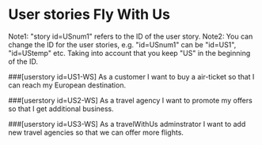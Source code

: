 # User stories Fly With Us

Note1: "story id=USnum1" refers to the ID of the user story. 
Note2: You can change the ID for the user stories, e.g. "id=USnum1" can be "id=US1", "id=UStemp" etc. Taking into account that you keep "US" in the beginning of the ID.


###[userstory  id=US1-WS]
As a customer I want to buy a air-ticket so that I can reach my European destination.

###[userstory  id=US2-WS]
As a travel agency I want to promote my offers so that I get additional business.

###[userstory  id=US3-WS]
As a travelWithUs adminstrator I want to add new travel agencies so that we can offer more flights.


